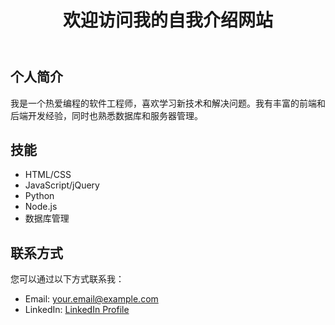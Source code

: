 <!DOCTYPE html>
<html lang="en">
<head>
    <meta charset="UTF-8">
    <meta name="viewport" content="width=device-width, initial-scale=1.0">
    <title>自我介绍</title>
    <link rel="stylesheet" href="styles.css">
</head>
<body>
    <header>
        <h1>欢迎访问我的自我介绍网站</h1>
    </header>
    <div id="content">
        <div id="intro">
            <h2>个人简介</h2>
            <p>我是一个热爱编程的软件工程师，喜欢学习新技术和解决问题。我有丰富的前端和后端开发经验，同时也熟悉数据库和服务器管理。</p>
        </div>
        <div id="skills">
            <h2>技能</h2>
            <ul>
                <li>HTML/CSS</li>
                <li>JavaScript/jQuery</li>
                <li>Python</li>
                <li>Node.js</li>
                <li>数据库管理</li>
            </ul>
        </div>
        <div id="contact">
            <h2>联系方式</h2>
            <p>您可以通过以下方式联系我：</p>
            <ul>
                <li>Email: <a href="mailto:your.email@example.com">your.email@example.com</a></li>
                <li>LinkedIn: <a href="https://www.linkedin.com/in/your-profile">LinkedIn Profile</a></li>
            </ul>
        </div>
    </div>
    <script src="script.js"></script>
</body>
</html>

